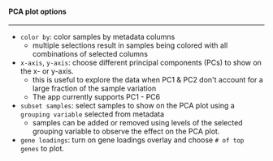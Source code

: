 #### PCA plot options
---------------------

- `color by`: color samples by metadata columns
  - multiple selections result in samples being colored with all combinations
    of selected columns
- `x-axis`, `y-axis`: choose different principal components (PCs) to
  show on the x- or y-axis.
  - this is useful to explore the data when PC1 & PC2 don't account for
    a large fraction of the sample variation
  - The app currently supports PC1 - PC6
- `subset samples`: select samples to show on the PCA plot using a
  `grouping variable` selected from metadata
  - samples can be added or removed using levels of the selected grouping variable
    to observe the effect on the PCA plot.
- `gene loadings`: turn on gene loadings overlay and choose `# of top genes`
  to plot.
